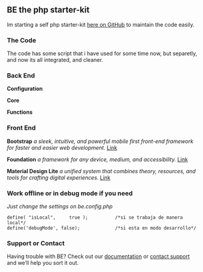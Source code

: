 ## BE the php starter-kit

Im starting a self php starter-kit [here on GitHub](https://github.com/carlvallory/carlvallory/edit/master/index.md) to maintain the code easily.

### The Code

The code has some script that i have used for some time now, but separetly, and now its all integrated, and cleaner.

### Back End

**Configuration**

**Core**

**Functions**


### Front End

**Bootstrap**
_a sleek, intuitive, and powerful mobile first front-end framework for faster and easier web development._
[Link](http://getbootstrap.com/)

**Foundation**
_a framework for any device, medium, and accessibility._
[Link](http://foundation.zurb.com/)

**Material Design Lite**
_a unified system that combines theory, resources, and tools for crafting digital experiences._
[Link](https://getmdl.io/)


### Work offline or in debug mode if you need 
_Just change the settings on be.config.php_

```Config
define( "isLocal",     true ); 			/*si se trabaja de manera local*/
define('debugMode', false);				/*si esta en modo desarrollo*/
```

### Support or Contact

Having trouble with BE? Check out our [documentation](https://help.github.com/categories/github-pages-basics/) or [contact support](https://github.com/contact) and we’ll help you sort it out.
